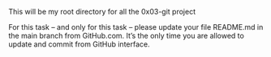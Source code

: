 This will be my root directory for all the 0x03-git project 

For this task – and only for this task – please update your file README.md in the main branch from GitHub.com. It’s the only time you are allowed to update and commit from GitHub interface.
